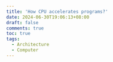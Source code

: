 ```yaml
---
title: 'How CPU accelerates programs?'
date: 2024-06-30T19:06:13+08:00
draft: false
comments: true
toc: true
tags:
  - Architecture
  - Computer
---
```

